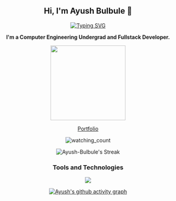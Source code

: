 <div align="center">
  <h2>Hi, I'm Ayush Bulbule 👋</h2>
  <!-- Rest of your content -->

[![Typing SVG](https://readme-typing-svg.demolab.com?font=Fira+Code&size=18&pause=1000&center=true&random=false&width=435&lines=Fullstack+Web+Developer;Cloud+and+DevOps+Enthusiast;Mobile+App+Developer;Distributed+Systems)](https://git.io/typing-svg)

**I'm a Computer Engineering Undergrad and Fullstack Developer.**

<img src="https://github.com/Anmol-Baranwal/Cool-GIFs-For-GitHub/assets/74038190/b3fef2db-e671-4610-bb84-1d65533dc5fb" width="200">


[Portfolio](https://ayushb.me)

<!-- Github profile visits -->

<img src="https://komarev.com/ghpvc/?username=ayush-bulbule&color=brightgreen" alt="watching_count" />


<!-- Github stats -->

![Ayush-Bulbule's Streak](https://github-readme-streak-stats.herokuapp.com/?user=Ayush-Bulbule&theme=vision-friendly-dark&hide_border=true)

<!-- Tools and Technologies -->

### Tools and Technologies

<!-- skill icons -->
<p align="center">
  <a href="https://ayushb.me" align="center">
    <img src="https://skillicons.dev/icons?i=c,cpp,html,css,figma,js,ts,react,nodejs,express,python,django,fastapi,tailwindcss,bootstrap,mui,md,scss,next,vercel,netlify,mongodb,mysql,postgresql,firebase,prisma,docker,kubernetes,gcp,aws,azure,java,kotlin,babel,bash,dart,flutter,redis,redux,qt,pug,ruby,rails,php,jquery,heroku,git,github,postman,vscode,regex&perline=18" />
  </a>
</p>


<!-- Contribution graph -->
[![Ayush's github activity graph](https://github-readme-activity-graph.vercel.app/graph?username=Ayush-Bulbule&bg_color=000000&color=0284c7&line=2563eb&point=0ea5e9&area=true&hide_border=true)](https://github.com/ashutosh00710/github-readme-activity-graph)

</div>
